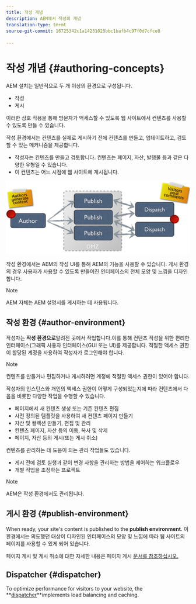 ```yaml
---
title: 작성 개념
description: AEM에서 작성의 개념
translation-type: tm+mt
source-git-commit: 16725342c1a14231025bbc1bafb4c97f0d7cfce8

---
```



# 작성 개념 {#authoring-concepts}

AEM 설치는 일반적으로 두 개 이상의 환경으로 구성됩니다.

* 작성
* 게시

이러한 상호 작용을 통해 방문자가 액세스할 수 있도록 웹 사이트에서 컨텐츠를 사용할 수 있도록 만들 수 있습니다.

작성 환경에서는 컨텐츠를 실제로 게시하기 전에 컨텐츠를 만들고, 업데이트하고, 검토할 수 있는 메커니즘을 제공합니다.

* 작성자는 컨텐츠를 만들고 검토합니다. 컨텐츠는 페이지, 자산, 발행물 등과 같은 다양한 유형일 수 있습니다.
* 이 컨텐츠는 어느 시점에 웹 사이트에 게시됩니다.

![작성자, 게시자 및 디스패처 다이어그램](/help/sites-cloud/authoring/assets/author-publish.png)

작성 환경에서는 AEM의 작성 UI를 통해 AEM의 기능을 사용할 수 있습니다. 게시 환경의 경우 사용자가 사용할 수 있도록 만들어진 인터페이스의 전체 모양 및 느낌을 디자인합니다.

>[!NOTE]
>
>AEM 자체는 AEM 설명서를 게시하는 데 사용됩니다.

## 작성 환경 {#author-environment}

작성자는 **작성 환경으로**&#x200B;알려진 곳에서 작업합니다.이를 통해 컨텐츠 작성을 위한 편리한 인터페이스(그래픽 사용자 인터페이스(GUI 또는 UI)를 제공합니다. 적절한 액세스 권한이 할당된 계정을 사용하여 작성자가 로그인해야 합니다.

>[!NOTE]
>
>컨텐츠를 만들거나 편집하거나 게시하려면 계정에 적절한 액세스 권한이 있어야 합니다.

작성자의 인스턴스와 개인의 액세스 권한이 어떻게 구성되었는지에 따라 컨텐츠에서 다음을 비롯한 다양한 작업을 수행할 수 있습니다.

* 페이지에서 새 컨텐츠 생성 또는 기존 컨텐츠 편집
* 사전 정의된 템플릿을 사용하여 새 컨텐츠 페이지 만들기
* 자산 및 컬렉션 만들기, 편집 및 관리
* 컨텐츠 페이지, 자산 등의 이동, 복사 및 삭제
* 페이지, 자산 등의 게시(또는 게시 취소)

컨텐츠를 관리하는 데 도움이 되는 관리 작업들도 있습니다.

* 게시 전에 검토 실행과 같이 변경 사항을 관리하는 방법을 제어하는 워크플로우
* 개별 작업을 조정하는 프로젝트

>[!NOTE]
>
>AEM은 작성 환경에서도 관리됩니다.

## 게시 환경 {#publish-environment}

When ready, your site&#39;s content is published to the **publish environment**. 이 환경에서는 의도했던 대상이 디자인된 인터페이스의 모양 및 느낌에 따라 웹 사이트의 페이지를 사용할 수 있게 되어 있습니다.

페이지 게시 및 게시 취소에 대한 자세한 내용은 페이지 게시 [문서를 참조하십시오.](/help/sites-cloud/authoring/fundamentals/publishing-pages.md)

## Dispatcher {#dispatcher}

To optimize performance for visitors to your website, the **[dispatcher](/help/implementing/dispatcher/overview.md)**implements load balancing and caching.
